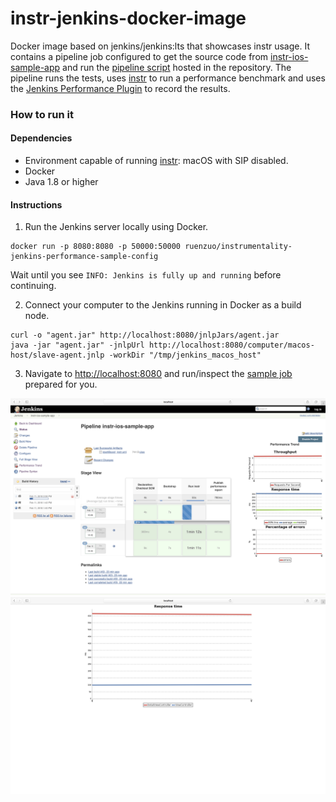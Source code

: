 # instr-jenkins-docker-image

Docker image based on jenkins/jenkins:lts that showcases instr usage. It contains a pipeline job configured to get the source code from [instr-ios-sample-app](https://github.com/Ruenzuo/instr-ios-sample-app) and run the [pipeline script](https://github.com/Ruenzuo/instr-ios-sample-app/blob/master/Jenkinsfile) hosted in the repository. The pipeline runs the tests, uses [instr](https://github.com/Ruenzuo/instrumentality) to run a performance benchmark and uses the [Jenkins Performance Plugin](https://plugins.jenkins.io/performance) to record the results.

### How to run it

#### Dependencies

* Environment capable of running [instr](https://github.com/Ruenzuo/instrumentality): macOS with SIP disabled.
* Docker
* Java 1.8 or higher

#### Instructions

1. Run the Jenkins server locally using Docker.

```
docker run -p 8080:8080 -p 50000:50000 ruenzuo/instrumentality-jenkins-performance-sample-config
```

Wait until you see `INFO: Jenkins is fully up and running` before continuing. 

2. Connect your computer to the Jenkins running in Docker as a build node.

```
curl -o "agent.jar" http://localhost:8080/jnlpJars/agent.jar
java -jar "agent.jar" -jnlpUrl http://localhost:8080/computer/macos-host/slave-agent.jnlp -workDir "/tmp/jenkins_macos_host"
```

3. Navigate to [http://localhost:8080](http://localhost:8080) and run/inspect the [sample job](http://localhost:8080/job/instr-ios-sample-app/) prepared for you.

![job_page](https://raw.githubusercontent.com/Ruenzuo/instr-jenkins-docker-image/master/images/job_page.png?token=AAVJ3m8JnUsMGNNT5Lh1r7Ma1u-i1P6Fks5aiYlmwA%3D%3D)
![performance_trend](https://raw.githubusercontent.com/Ruenzuo/instr-jenkins-docker-image/master/images/performance_trend.png?token=AAVJ3t7gJxHmpuVVRUNv5wMlTHc1tdSLks5aiYnPwA%3D%3D)
